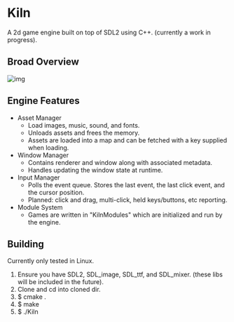 # Kiln
A 2d game engine built on top of SDL2 using C++. (currently a work in progress).

## Broad Overview
![img](https://i.imgur.com/ZC30mUK.png)

## Engine Features
* Asset Manager
  * Load images, music, sound, and fonts.
  * Unloads assets and frees the memory.
  * Assets are loaded into a map and can be fetched with a key supplied when loading.
* Window Manager
  * Contains renderer and window along with associated metadata.
  * Handles updating the window state at runtime.
* Input Manager
  * Polls the event queue. Stores the last event, the last click event, and the cursor position.
  * Planned: click and drag, multi-click, held keys/buttons, etc reporting.
* Module System
  * Games are written in "KilnModules" which are initialized and run by the engine.
  
## Building
Currently only tested in Linux.
1. Ensure you have SDL2, SDL_image, SDL_ttf, and SDL_mixer. (these libs will be included in the future).
1. Clone and cd into cloned dir.
1. $ cmake .
1. $ make
1. $ ./Kiln
